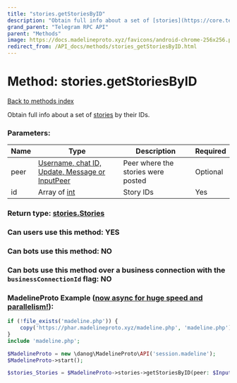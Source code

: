 ```yaml
---
title: "stories.getStoriesByID"
description: "Obtain full info about a set of [stories](https://core.telegram.org/api/stories) by their IDs."
grand_parent: "Telegram RPC API"
parent: "Methods"
image: https://docs.madelineproto.xyz/favicons/android-chrome-256x256.png
redirect_from: /API_docs/methods/stories_getStoriesByID.html
---
```

# Method: stories.getStoriesByID
[Back to methods index](index.html)



Obtain full info about a set of [stories](https://core.telegram.org/api/stories) by their IDs.

### Parameters:

| Name     |    Type       | Description | Required |
|----------|---------------|-------------|----------|
|peer|[Username, chat ID, Update, Message or InputPeer](/API_docs/types/InputPeer.html) | Peer where the stories were posted | Optional|
|id|Array of [int](/API_docs/types/int.html) | Story IDs | Yes|


### Return type: [stories.Stories](/API_docs/types/stories.Stories.html)

### Can users use this method: **YES**


### Can bots use this method: **NO**


### Can bots use this method over a business connection with the `businessConnectionId` flag: **NO**


### MadelineProto Example ([now async for huge speed and parallelism!](https://docs.madelineproto.xyz/docs/ASYNC.html)):


```php
if (!file_exists('madeline.php')) {
    copy('https://phar.madelineproto.xyz/madeline.php', 'madeline.php');
}
include 'madeline.php';

$MadelineProto = new \danog\MadelineProto\API('session.madeline');
$MadelineProto->start();

$stories_Stories = $MadelineProto->stories->getStoriesByID(peer: $InputPeer, id: [$int, $int], );
```


